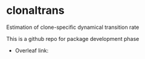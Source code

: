 # clonaltrans
Estimation of clone-specific dynamical transition rate

This is a github repo for package development phase

* Overleaf link: